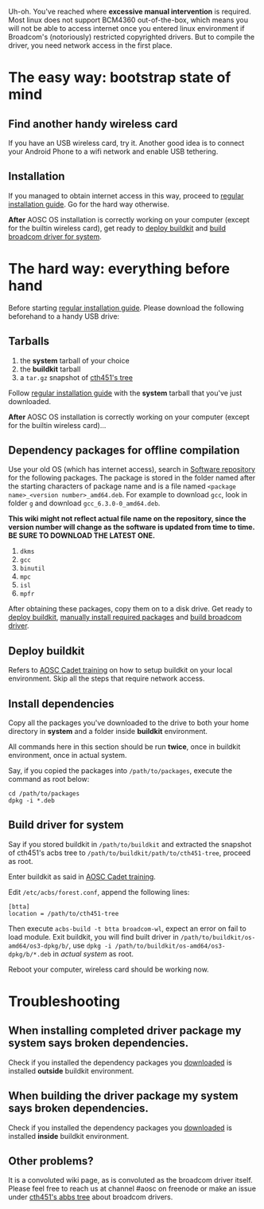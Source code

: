 <!-- TITLE: Installation/AMD64/BCM4360 -->
<!-- SUBTITLE: Notes for AOSC OS Installation on Devices with BCM4360-based Wireless Cards -->

Uh-oh. You've reached where __excessive manual intervention__ is required. Most linux does not support BCM4360 out-of-the-box, which means you will not be able to access internet once you entered linux environment if Broadcom's (notoriously) restricted copyrighted drivers. But to compile the driver, you need network access in the first place.

# The easy way: bootstrap state of mind

## Find another handy wireless card

If you have an USB wireless card, try it. Another good idea is to connect your Android Phone to a wifi network and enable USB tethering.

## Installation

If you managed to obtain internet access in this way, proceed to [regular installation guide](/users/installation/amd64). Go for the hard way otherwise.

__After__ AOSC OS installation is correctly working on your computer (except for the builtin wireless card), get ready to [deploy buildkit](#deploy-buildkit) and [build broadcom driver for system](#build-driver-for-system).

# The hard way: everything before hand

Before starting [regular installation guide](/users/installation/amd64). Please download the following beforehand to a handy USB drive:

## Tarballs

1. the __system__ tarball of your choice
2. the __buildkit__ tarball
3. a `tar.gz` snapshot of [cth451's tree](https://github.com/cthbleachbit/back-to-the-abbs)

Follow [regular installation guide](/users/installation/amd64) with the __system__ tarball that you've just downloaded.

__After__ AOSC OS installation is correctly working on your computer  (except for the builtin wireless card)...

## Dependency packages for offline compilation

Use your old OS (which has internet access), search in [Software repository](https://repo.aosc.io/os-amd64/os3-dpkg/) for the following packages. The package is stored in the folder named after the starting characters of package name and is a file named `<package name>_<version number>_amd64.deb`. For example to download `gcc`, look in folder `g` and download `gcc_6.3.0-0_amd64.deb`.

__This wiki might not reflect actual file name on the repository, since the version number will change as the software is updated from time to time. BE SURE TO DOWNLOAD THE LATEST ONE.__

1. `dkms`
2. `gcc`
3. `binutil`
4. `mpc`
5. `isl`
6. `mpfr`

After obtaining these packages, copy them on to a disk drive. Get ready to [deploy buildkit](#deploy-buildkit), [manually install required packages](#install-dependencies) and [build broadcom driver](#build-driver-for-system).

## Deploy buildkit

Refers to [AOSC Cadet training](https://github.com/AOSC-Dev/aosc-os-abbs/wiki/Preparing-Getting-BuildKit) on how to setup buildkit on your local environment. Skip all the steps that require network access.

## Install dependencies

Copy all the packages you've downloaded to the drive to both your home directory in __system__ and a folder inside __buildkit__ environment.

All commands here in this section should be run __twice__, once in buildkit environment, once in actual system.

Say, if you copied the packages into `/path/to/packages`, execute the command as root below:

```
cd /path/to/packages
dpkg -i *.deb
```

## Build driver for system

Say if you stored buildkit in `/path/to/buildkit` and extracted the snapshot of cth451's acbs tree to `/path/to/buildkit/path/to/cth451-tree`, proceed as root.

Enter buildkit as said in [AOSC Cadet training](https://github.com/AOSC-Dev/aosc-os-abbs/wiki/Preparing-Getting-BuildKit).

Edit `/etc/acbs/forest.conf`, append the following lines:

```
[btta]
location = /path/to/cth451-tree
```

Then execute `acbs-build -t btta broadcom-wl`, expect an error on fail to load module. Exit buildkit, you will find built driver in `/path/to/buildkit/os-amd64/os3-dpkg/b/`, use `dpkg -i /path/to/buildkit/os-amd64/os3-dpkg/b/*.deb` in _actual system_ as root.

Reboot your computer, wireless card should be working now.

# Troubleshooting

## When installing completed driver package my system says broken dependencies.

Check if you installed the dependency packages you [downloaded](#dependency-packages-for-offline-compilation) is installed __outside__ buildkit environment.

## When building the driver package my system says broken dependencies.

Check if you installed the dependency packages you [downloaded](#dependency-packages-for-offline-compilation) is installed __inside__ buildkit environment.

## Other problems?

It is a convoluted wiki page, as is convoluted as the broadcom driver itself. Please feel free to reach us at channel #aosc on freenode or make an issue under [cth451's abbs tree](https://github.com/cthbleachbit/back-to-the-abbs) about broadcom drivers.
